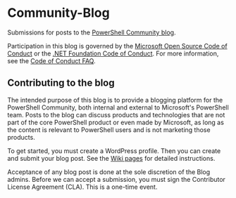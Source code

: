 # Community-Blog

Submissions for posts to the
[PowerShell Community blog](https://devblogs.microsoft.com/powershell-community).

Participation in this blog is governed by the
[Microsoft Open Source Code of Conduct](https://opensource.microsoft.com/codeofconduct/) or the
[.NET Foundation Code of Conduct](https://dotnetfoundation.org/code-of-conduct). For more
information, see the [Code of Conduct FAQ](https://opensource.microsoft.com/codeofconduct/faq/).

## Contributing to the blog

The intended purpose of this blog is to provide a blogging platform for the PowerShell Community,
both internal and external to Microsoft's PowerShell team. Posts to the blog can discuss products
and technologies that are not part of the core PowerShell product or even made by Microsoft, as long
as the content is relevant to PowerShell users and is not marketing those products.

To get started, you must create a WordPress profile. Then you can create and submit your blog post.
See the [Wiki pages](https://github.com/PowerShell/Community-Blog/wiki) for detailed instructions.

Acceptance of any blog post is done at the sole discretion of the Blog admins. Before we can accept
a submission, you must sign the Contributor License Agreement (CLA). This is a one-time event.
